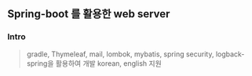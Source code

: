 ## Spring-boot 를 활용한 web server

### Intro
> gradle, Thymeleaf, mail, lombok, mybatis, spring security, logback-spring을 활용하여 개발
> korean, english 지원
 
